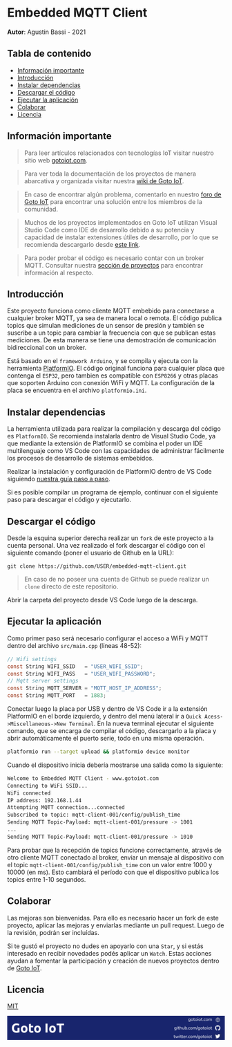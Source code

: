 # Embedded MQTT Client

**Autor**: Agustin Bassi - 2021

## Tabla de contenido

* [Información importante](#Información-importante)
* [Introducción](#introducción)
* [Instalar dependencias](#instalar-dependencias)
* [Descargar el código](#descargar-el-código)
* [Ejecutar la aplicación](#ejecutar-la-aplicación)
* [Colaborar](#colaborar)
* [Licencia](#licencia)

## Información importante

> Para leer artículos relacionados con tecnologías IoT visitar nuestro sitio web [gotoiot.com](https://gotoiot.com).

> Para ver toda la documentación de los proyectos de manera abarcativa y organizada visitar nuestra [wiki de Goto IoT](https://github.com/gotoiot/doc/wiki).

> En caso de encontrar algún problema, comentarlo en nuestro [foro de Goto IoT](https://groups.google.com/g/gotoiot) para encontrar una solución entre los miembros de la comunidad.

> Muchos de los proyectos implementados en Goto IoT utilizan Visual Studio Code como IDE de desarrollo debido a su potencia y capacidad de instalar extensiones útiles de desarrollo, por lo que se recomienda descargarlo desde [este link](https://code.visualstudio.com/download). 

> Para poder probar el código es necesario contar con un broker MQTT. Consultar nuestra [sección de proyectos](https://www.gotoiot.com/pages/projects/) para encontrar información al respecto.

## Introducción

Este proyecto funciona como cliente MQTT embebido para conectarse a cualquier broker MQTT, ya sea de manera local o remota. El código publica topics que simulan mediciones de un sensor de presión y también se suscribe a un topic para cambiar la frecuencia con que se publican estas mediciones. De esta manera se tiene una demostración de comunicación bidireccional con un broker.

Está basado en el `framework Arduino`, y se compila y ejecuta con la herramienta [PlatformIO](https://platformio.org/install). El código original funciona para cualquier placa que contenga el `ESP32`, pero tambien es compatible con `ESP8266` y otras placas que soporten Arduino con conexión WiFi y MQTT. La configuración de la placa se encuentra en el archivo `platformio.ini`.

## Instalar dependencias

La herramienta utilizada para realizar la compilación y descarga del código es `PlatformIO`. Se recomienda instalarla dentro de Visual Studio Code, ya que mediante la extensión de PlatformIO se combina el poder un IDE multilenguaje como VS Code con las capacidades de administrar fácilmente los procesos de desarrollo de sistemas embebidos.

Realizar la instalación y configuración de PlatformIO dentro de VS Code siguiendo [nuestra guía paso a paso](https://www.gotoiot.com/pages/articles/platformio_vscode_installation/). 

Si es posible compilar un programa de ejemplo, continuar con el siguiente paso para descargar el código y ejecutarlo.

## Descargar el código

Desde la esquina superior derecha realizar un `fork` de este proyecto a la cuenta personal. Una vez realizado el fork descargar el código con el siguiente comando (poner el usuario de Github en la URL):

```
git clone https://github.com/USER/embedded-mqtt-client.git
```

> En caso de no poseer una cuenta de Github se puede realizar un `clone` directo de este repositorio.

Abrir la carpeta del proyecto desde VS Code luego de la descarga.

## Ejecutar la aplicación


Como primer paso será necesario configurar el acceso a WiFi y MQTT dentro del archivo `src/main.cpp` (líneas 48-52):

```c
// Wifi settings
const String WIFI_SSID   = "USER_WIFI_SSID";
const String WIFI_PASS   = "USER_WIFI_PASSWORD";
// Mqtt server settings
const String MQTT_SERVER = "MQTT_HOST_IP_ADDRESS";
const String MQTT_PORT   = 1883;
```

Conectar luego la placa por USB y dentro de VS Code ir a la extensión PlatformIO en el borde izquierdo, y dentro del menú lateral ir a `Quick Acess->Miscellaneous->New Terminal`. En la nueva terminal ejecutar el siguiente comando, que se encarga de compilar el código, descargarlo a la placa y abrir automáticamente el puerto serie, todo en una misma operación.

```sh
platformio run --target upload && platformio device monitor
```

Cuando el dispositivo inicia debería mostrarse una salida como la siguiente:

```sh
Welcome to Embedded MQTT Client - www.gotoiot.com
Connecting to WiFi SSID...
WiFi connected
IP address: 192.168.1.44
Attempting MQTT connection...connected
Subscribed to topic: mqtt-client-001/config/publish_time
Sending MQTT Topic-Payload: mqtt-client-001/pressure -> 1001
...
Sending MQTT Topic-Payload: mqtt-client-001/pressure -> 1010
```

Para probar que la recepción de topics funcione correctamente, através de otro cliente MQTT conectado al broker, enviar un mensaje al dispositivo con el topic `mqtt-client-001/config/publish_time` con un valor entre 1000 y 10000 (en ms). Esto cambiará el período con que el dispositivo publica los topics entre 1-10 segundos.

## Colaborar

Las mejoras son bienvenidas. Para ello es necesario hacer un fork de este proyecto, aplicar las mejoras y enviarlas mediante un pull request. Luego de la revisión, podrán ser incluídas.

Si te gustó el proyecto no dudes en apoyarlo con una `Star`, y si estás interesado en recibir novedades podés aplicar un `Watch`. Estas acciones ayudan a fomentar la participación y creación de nuevos proyectos dentro de [Goto IoT](https://github.com/gotoiot/).

## Licencia

[MIT](https://choosealicense.com/licenses/mit/)

![footer](doc/gotoiot-footer.png)